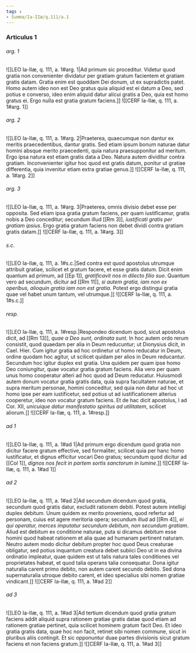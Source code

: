 ```yaml
---
tags : 
- Summa/Ia-IIæ/q.111/a.1
---
```


### Articulus 1

###### arg. 1
![[LEO Ia-IIæ, q. 111, a. 1#arg. 1|Ad primum sic proceditur. Videtur quod gratia non convenienter dividatur per gratiam gratum facientem et gratiam gratis datam. Gratia enim est quoddam Dei donum, ut ex supradictis patet. Homo autem ideo non est Deo gratus quia aliquid est ei datum a Deo, sed potius e converso, ideo enim aliquid datur alicui gratis a Deo, quia est homo gratus ei. Ergo nulla est gratia gratum faciens.]]
![[CERF Ia-IIæ, q. 111, a. 1#arg. 1]]

###### arg. 2
![[LEO Ia-IIæ, q. 111, a. 1#arg. 2|Praeterea, quaecumque non dantur ex meritis praecedentibus, dantur gratis. Sed etiam ipsum bonum naturae datur homini absque merito praecedenti, quia natura praesupponitur ad meritum. Ergo ipsa natura est etiam gratis data a Deo. Natura autem dividitur contra gratiam. Inconvenienter igitur hoc quod est gratis datum, ponitur ut gratiae differentia, quia invenitur etiam extra gratiae genus.]]
![[CERF Ia-IIæ, q. 111, a. 1#arg. 2]]

###### arg. 3
![[LEO Ia-IIæ, q. 111, a. 1#arg. 3|Praeterea, omnis divisio debet esse per opposita. Sed etiam ipsa gratia gratum faciens, per quam iustificamur, gratis nobis a Deo conceditur; secundum illud [[Rm 3]], *iustificati gratis per gratiam ipsius*. Ergo gratia gratum faciens non debet dividi contra gratiam gratis datam.]]
![[CERF Ia-IIæ, q. 111, a. 1#arg. 3]]

###### s.c.
![[LEO Ia-IIæ, q. 111, a. 1#s.c.|Sed contra est quod apostolus utrumque attribuit gratiae, scilicet et gratum facere, et esse gratis datum. Dicit enim quantum ad primum, ad [[Ep 1]], *gratificavit nos in dilecto filio suo*. Quantum vero ad secundum, dicitur ad [[Rm 11]], *si autem gratia, iam non ex operibus, alioquin gratia iam non est gratia*. Potest ergo distingui gratia quae vel habet unum tantum, vel utrumque.]]
![[CERF Ia-IIæ, q. 111, a. 1#s.c.]]

###### resp.
![[LEO Ia-IIæ, q. 111, a. 1#resp.|Respondeo dicendum quod, sicut apostolus dicit, ad [[Rm 13]], *quae a Deo sunt, ordinata sunt*. In hoc autem ordo rerum consistit, quod quaedam per alia in Deum reducuntur; ut Dionysius dicit, in Cael. Hier. Cum igitur gratia ad hoc ordinetur ut homo reducatur in Deum, ordine quodam hoc agitur, ut scilicet quidam per alios in Deum reducantur. Secundum hoc igitur duplex est gratia. Una quidem per quam ipse homo Deo coniungitur, quae vocatur gratia gratum faciens. Alia vero per quam unus homo cooperatur alteri ad hoc quod ad Deum reducatur. Huiusmodi autem donum vocatur gratia gratis data, quia supra facultatem naturae, et supra meritum personae, homini conceditur, sed quia non datur ad hoc ut homo ipse per eam iustificetur, sed potius ut ad iustificationem alterius cooperetur, ideo non vocatur gratum faciens. Et de hac dicit apostolus, I ad Cor. XII, *unicuique datur manifestatio spiritus ad utilitatem*, scilicet aliorum.]]
![[CERF Ia-IIæ, q. 111, a. 1#resp.]]

###### ad 1
![[LEO Ia-IIæ, q. 111, a. 1#ad 1|Ad primum ergo dicendum quod gratia non dicitur facere gratum effective, sed formaliter, scilicet quia per hanc homo iustificatur, et dignus efficitur vocari Deo gratus; secundum quod dicitur ad [[Col 1]], *dignos nos fecit in partem sortis sanctorum in lumine*.]]
![[CERF Ia-IIæ, q. 111, a. 1#ad 1]]

###### ad 2
![[LEO Ia-IIæ, q. 111, a. 1#ad 2|Ad secundum dicendum quod gratia, secundum quod gratis datur, excludit rationem debiti. Potest autem intelligi duplex debitum. Unum quidem ex merito proveniens, quod refertur ad personam, cuius est agere meritoria opera; secundum illud ad [[Rm 4]], *ei qui operatur, merces imputatur secundum debitum, non secundum gratiam*. Aliud est debitum ex conditione naturae, puta si dicamus debitum esse homini quod habeat rationem et alia quae ad humanam pertinent naturam. Neutro autem modo dicitur debitum propter hoc quod Deus creaturae obligatur, sed potius inquantum creatura debet subiici Deo ut in ea divina ordinatio impleatur, quae quidem est ut talis natura tales conditiones vel proprietates habeat, et quod talia operans talia consequatur. Dona igitur naturalia carent primo debito, non autem carent secundo debito. Sed dona supernaturalia utroque debito carent, et ideo specialius sibi nomen gratiae vindicant.]]
![[CERF Ia-IIæ, q. 111, a. 1#ad 2]]

###### ad 3
![[LEO Ia-IIæ, q. 111, a. 1#ad 3|Ad tertium dicendum quod gratia gratum faciens addit aliquid supra rationem gratiae gratis datae quod etiam ad rationem gratiae pertinet, quia scilicet hominem gratum facit Deo. Et ideo gratia gratis data, quae hoc non facit, retinet sibi nomen commune, sicut in pluribus aliis contingit. Et sic opponuntur duae partes divisionis sicut gratum faciens et non faciens gratum.]]
![[CERF Ia-IIæ, q. 111, a. 1#ad 3]]

